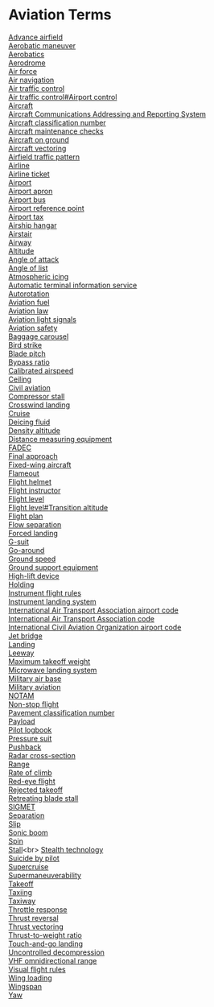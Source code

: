 # Aviation Terms
[Advance airfield](https://en.wikipedia.org/wiki/Advance_airfield)<br>
[Aerobatic maneuver](https://en.wikipedia.org/wiki/Aerobatic_maneuver)<br>
[Aerobatics](https://en.wikipedia.org/wiki/Aerobatics)<br>
[Aerodrome](https://en.wikipedia.org/wiki/Aerodrome)<br>
[Air force](https://en.wikipedia.org/wiki/Air_force)<br>
[Air navigation](https://en.wikipedia.org/wiki/Air_navigation)<br>
[Air traffic control](https://en.wikipedia.org/wiki/Air_traffic_control)<br>
[Air traffic control#Airport control](https://en.wikipedia.org/wiki/Air_traffic_control#Airport_control)<br>
[Aircraft](https://en.wikipedia.org/wiki/Aircraft)<br>
[Aircraft Communications Addressing and Reporting System](https://en.wikipedia.org/wiki/Aircraft_Communications_Addressing_and_Reporting_System)<br>
[Aircraft classification number](https://en.wikipedia.org/wiki/Aircraft_classification_number)<br>
[Aircraft maintenance checks](https://en.wikipedia.org/wiki/Aircraft_maintenance_checks)<br>
[Aircraft on ground](https://en.wikipedia.org/wiki/Aircraft_on_ground)<br>
[Aircraft vectoring](https://en.wikipedia.org/wiki/Aircraft_vectoring)<br>
[Airfield traffic pattern](https://en.wikipedia.org/wiki/Airfield_traffic_pattern)<br>
[Airline](https://en.wikipedia.org/wiki/Airline)<br>
[Airline ticket](https://en.wikipedia.org/wiki/Airline_ticket)<br>
[Airport](https://en.wikipedia.org/wiki/Airport)<br>
[Airport apron](https://en.wikipedia.org/wiki/Airport_apron)<br>
[Airport bus](https://en.wikipedia.org/wiki/Airport_bus)<br>
[Airport reference point](https://en.wikipedia.org/wiki/Airport_reference_point)<br>
[Airport tax](https://en.wikipedia.org/wiki/Airport_tax)<br>
[Airship hangar](https://en.wikipedia.org/wiki/Airship_hangar)<br>
[Airstair](https://en.wikipedia.org/wiki/Airstair)<br>
[Airway](https://en.wikipedia.org/wiki/Airway_(aviation))<br>
[Altitude](https://en.wikipedia.org/wiki/Altitude)<br>
[Angle of attack](https://en.wikipedia.org/wiki/Angle_of_attack)<br>
[Angle of list](https://en.wikipedia.org/wiki/Angle_of_list)<br>
[Atmospheric icing](https://en.wikipedia.org/wiki/Atmospheric_icing)<br>
[Automatic terminal information service](https://en.wikipedia.org/wiki/Automatic_terminal_information_service)<br>
[Autorotation](https://en.wikipedia.org/wiki/Autorotation)<br>
[Aviation fuel](https://en.wikipedia.org/wiki/Aviation_fuel)<br>
[Aviation law](https://en.wikipedia.org/wiki/Aviation_law)<br>
[Aviation light signals](https://en.wikipedia.org/wiki/Aviation_light_signals)<br>
[Aviation safety](https://en.wikipedia.org/wiki/Aviation_safety)<br>
[Baggage carousel](https://en.wikipedia.org/wiki/Baggage_carousel)<br>
[Bird strike](https://en.wikipedia.org/wiki/Bird_strike)<br>
[Blade pitch](https://en.wikipedia.org/wiki/Blade_pitch)<br>
[Bypass ratio](https://en.wikipedia.org/wiki/Bypass_ratio)<br>
[Calibrated airspeed](https://en.wikipedia.org/wiki/Calibrated_airspeed)<br>
[Ceiling](https://en.wikipedia.org/wiki/Ceiling_(aeronautics))<br>
[Civil aviation](https://en.wikipedia.org/wiki/Civil_aviation)<br>
[Compressor stall](https://en.wikipedia.org/wiki/Compressor_stall)<br>
[Crosswind landing](https://en.wikipedia.org/wiki/Crosswind_landing)<br>
[Cruise](https://en.wikipedia.org/wiki/Cruise_(aeronautics))<br>
[Deicing fluid](https://en.wikipedia.org/wiki/Deicing_fluid)<br>
[Density altitude](https://en.wikipedia.org/wiki/Density_altitude)<br>
[Distance measuring equipment](https://en.wikipedia.org/wiki/Distance_measuring_equipment)<br>
[FADEC](https://en.wikipedia.org/wiki/FADEC)<br>
[Final approach](https://en.wikipedia.org/wiki/Final_approach_(aeronautics))<br>
[Fixed-wing aircraft](https://en.wikipedia.org/wiki/Fixed-wing_aircraft)<br>
[Flameout](https://en.wikipedia.org/wiki/Flameout)<br>
[Flight helmet](https://en.wikipedia.org/wiki/Flight_helmet)<br>
[Flight instructor](https://en.wikipedia.org/wiki/Flight_instructor)<br>
[Flight level](https://en.wikipedia.org/wiki/Flight_level)<br>
[Flight level#Transition altitude](https://en.wikipedia.org/wiki/Flight_level#Transition_altitude)<br>
[Flight plan](https://en.wikipedia.org/wiki/Flight_plan)<br>
[Flow separation](https://en.wikipedia.org/wiki/Flow_separation)<br>
[Forced landing](https://en.wikipedia.org/wiki/Forced_landing)<br>
[G-suit](https://en.wikipedia.org/wiki/G-suit)<br>
[Go-around](https://en.wikipedia.org/wiki/Go-around)<br>
[Ground speed](https://en.wikipedia.org/wiki/Ground_speed)<br>
[Ground support equipment](https://en.wikipedia.org/wiki/Ground_support_equipment)<br>
[High-lift device](https://en.wikipedia.org/wiki/High-lift_device)<br>
[Holding](https://en.wikipedia.org/wiki/Holding_(aeronautics))<br>
[Instrument flight rules](https://en.wikipedia.org/wiki/Instrument_flight_rules)<br>
[Instrument landing system](https://en.wikipedia.org/wiki/Instrument_landing_system)<br>
[International Air Transport Association airport code](https://en.wikipedia.org/wiki/IATA_airport_code)<br>
[International Air Transport Association code](https://en.wikipedia.org/wiki/International_Air_Transport_Association_code)<br>
[International Civil Aviation Organization airport code](https://en.wikipedia.org/wiki/ICAO_airport_code)<br>
[Jet bridge](https://en.wikipedia.org/wiki/Jet_bridge)<br>
[Landing](https://en.wikipedia.org/wiki/Landing)<br>
[Leeway](https://en.wikipedia.org/wiki/Leeway)<br>
[Maximum takeoff weight](https://en.wikipedia.org/wiki/Maximum_takeoff_weight)<br>
[Microwave landing system](https://en.wikipedia.org/wiki/Microwave_landing_system)<br>
[Military air base](https://en.wikipedia.org/wiki/Military_air_base)<br>
[Military aviation](https://en.wikipedia.org/wiki/Military_aviation)<br>
[NOTAM](https://en.wikipedia.org/wiki/NOTAM)<br>
[Non-stop flight](https://en.wikipedia.org/wiki/Non-stop_flight)<br>
[Pavement classification number](https://en.wikipedia.org/wiki/Pavement_classification_number)<br>
[Payload](https://en.wikipedia.org/wiki/Payload_(disambiguation))<br>
[Pilot logbook](https://en.wikipedia.org/wiki/Pilot_logbook)<br>
[Pressure suit](https://en.wikipedia.org/wiki/Pressure_suit)<br>
[Pushback](https://en.wikipedia.org/wiki/Pushback)<br>
[Radar cross-section](https://en.wikipedia.org/wiki/Radar_cross-section)<br>
[Range](https://en.wikipedia.org/wiki/Range_(aeronautics))<br>
[Rate of climb](https://en.wikipedia.org/wiki/Rate_of_climb)<br>
[Red-eye flight](https://en.wikipedia.org/wiki/Red-eye_flight)<br>
[Rejected takeoff](https://en.wikipedia.org/wiki/Rejected_takeoff)<br>
[Retreating blade stall](https://en.wikipedia.org/wiki/Retreating_blade_stall)<br>
[SIGMET](https://en.wikipedia.org/wiki/SIGMET)<br>
[Separation](https://en.wikipedia.org/wiki/Separation_(aeronautics))<br>
[Slip](https://en.wikipedia.org/wiki/Slip_(aerodynamics))<br>
[Sonic boom](https://en.wikipedia.org/wiki/Sonic_boom)<br>
[Spin](https://en.wikipedia.org/wiki/Spin_(aerodynamics))<br>
[Stall](https://en.wikipedia.org/wiki/Stall_(fluid_mechanics))<br>
[Stealth technology](https://en.wikipedia.org/wiki/Stealth_technology)<br>
[Suicide by pilot](https://en.wikipedia.org/wiki/Suicide_by_pilot)<br>
[Supercruise](https://en.wikipedia.org/wiki/Supercruise)<br>
[Supermaneuverability](https://en.wikipedia.org/wiki/Supermaneuverability)<br>
[Takeoff](https://en.wikipedia.org/wiki/Takeoff)<br>
[Taxiing](https://en.wikipedia.org/wiki/Taxiing)<br>
[Taxiway](https://en.wikipedia.org/wiki/Taxiway)<br>
[Throttle response](https://en.wikipedia.org/wiki/Throttle_response)<br>
[Thrust reversal](https://en.wikipedia.org/wiki/Thrust_reversal)<br>
[Thrust vectoring](https://en.wikipedia.org/wiki/Thrust_vectoring)<br>
[Thrust-to-weight ratio](https://en.wikipedia.org/wiki/Thrust-to-weight_ratio)<br>
[Touch-and-go landing](https://en.wikipedia.org/wiki/Touch-and-go_landing)<br>
[Uncontrolled decompression](https://en.wikipedia.org/wiki/Uncontrolled_decompression)<br>
[VHF omnidirectional range](https://en.wikipedia.org/wiki/VHF_omnidirectional_range)<br>
[Visual flight rules](https://en.wikipedia.org/wiki/Visual_flight_rules)<br>
[Wing loading](https://en.wikipedia.org/wiki/Wing_loading)<br>
[Wingspan](https://en.wikipedia.org/wiki/Wingspan)<br>
[Yaw](https://en.wikipedia.org/wiki/Yaw_(rotation))<br>
